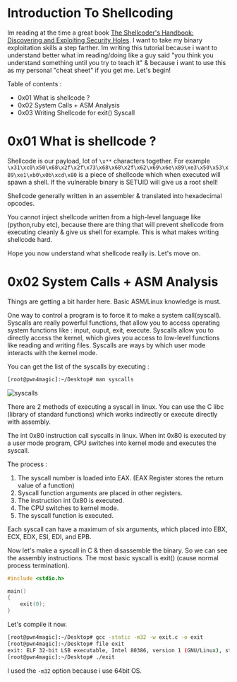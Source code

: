 # Introduction To Shellcoding

Im reading at the time a great book [The Shellcoder's Handbook: Discovering and Exploiting Security Holes](https://www.amazon.com/Shellcoders-Handbook-Discovering-Exploiting-Security/dp/047008023X). I want to take my binary exploitation skills a step farther. Im writing this tutorial because i want to understand better what im reading/doing like a guy said "you think you understand something until you try to teach it" & because i want to use this as my personal "cheat sheet" if you get me. Let's begin!

Table of contents :
+ 0x01 What is shellcode ?
+ 0x02 System Calls + ASM Analysis
+ 0x03 Writing Shellcode for exit() Syscall

# 0x01 What is shellcode ?

Shellcode is our payload, lot of `\x**` characters together. For example `\x31\xc0\x50\x68\x2f\x2f\x73\x68\x68\x2f\x62\x69\x6e\x89\xe3\x50\x53\x89\xe1\xb0\x0b\xcd\x80` is a piece of shellcode which when executed will spawn a shell. If the vulnerable binary is SETUID will give us a root shell! 

Shellcode generally written in an assembler & translated into hexadecimal opcodes.

You cannot inject shellcode written from a high-level language like (python,ruby etc), because there are thing that will prevent shellcode from executing cleanly & give us shell for example. This is what makes writing shellcode hard.

Hope you now understand what shellcode really is. Let's move on.

# 0x02 System Calls + ASM Analysis

Things are getting a bit harder here. Basic ASM/Linux knowledge is must.

One way to control a program is to force it to make a system call(syscall). Syscalls are really powerful functions, that allow you to access operating system functions like : input, ouput, exit, execute. Syscalls allow you to directly access the kernel, which gives you access to low-level functions like reading and writing files. Syscalls are ways by which user mode interacts with the kernel mode.

You can get the list of the syscalls by executing : 
```bash
[root@pwn4magic]:~/Desktop# man syscalls
```

![syscalls](https://i.ibb.co/G0TBk65/syscalls.png)

There are 2 methods of executing a syscall in linux. You can use the C libc (library of standard functions) which works indirectly or execute directly with assembly.

The int 0x80 instruction call syscalls in linux. When int 0x80 is executed by a user mode program, CPU switches into kernel mode and executes the syscall.

The process :
1. The syscall number is loaded into EAX. (EAX Register stores the return value of a function)
2. Syscall function arguments are placed in other registers.
3. The instruction int 0x80 is executed.
4. The CPU switches to kernel mode.
5. The syscall function is executed.

Each syscall can have a maximum of six arguments, which placed into EBX, ECX, EDX, ESI, EDI, and EPB.

Now let's make a syscall in C & then disassemble the binary. So we can see the assembly instructions. The most basic syscall is exit() (cause normal process termination).

```C
#include <stdio.h>

main()
{
	exit(0);
}
```

Let's compile it now.

```bash
[root@pwn4magic]:~/Desktop# gcc -static -m32 -w exit.c -o exit
[root@pwn4magic]:~/Desktop# file exit
exit: ELF 32-bit LSB executable, Intel 80386, version 1 (GNU/Linux), statically linked, BuildID[sha1]=db2e8edbbe52d0a8cf0c58777df3f8bccbd39990, for GNU/Linux 3.2.0, not stripped
[root@pwn4magic]:~/Desktop# ./exit 
```

I used the `-m32` option because i use 64bit OS.








